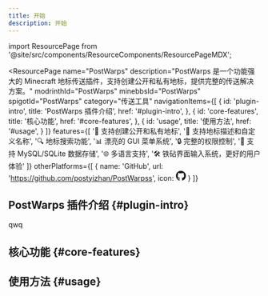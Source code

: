 ```yaml
---
title: 开始
description: 开始
---
```

import ResourcePage from '@site/src/components/ResourceComponents/ResourcePageMDX';

<ResourcePage 
  name="PostWarps" 
  description="PostWarps 是一个功能强大的 Minecraft 地标传送插件，支持创建公开和私有地标，提供完整的传送解决方案。"
  modrinthId="PostWarps"
  minebbsId="PostWarps"
  spigotId="PostWarps"
  category="传送工具"
  navigationItems={[
    {
      id: 'plugin-intro',
      title: 'PostWarps 插件介绍',
      href: '#plugin-intro',
    },
    {
      id: 'core-features',
      title: '核心功能',
      href: '#core-features',
    },
    {
      id: 'usage',
      title: '使用方法',
      href: '#usage',
    }
  ]}
  features={[
    '🌟 支持创建公开和私有地标',
    '📝 支持地标描述和自定义名称',
    '🔍 地标搜索功能',
    '📊 漂亮的 GUI 菜单系统',
    '🔒 完整的权限控制',
    '💾 支持 MySQL/SQLite 数据存储',
    '🌐 多语言支持',
    '🛠️ 铁砧界面输入系统，更好的用户体验'
  ]}
  otherPlatforms={[
    {
      name: 'GitHub',
      url: 'https://github.com/postyizhan/PostWarpss',
      icon: <svg width="20" height="20" viewBox="0 0 24 24" fill="none" xmlns="http://www.w3.org/2000/svg">
              <path d="M12 0C5.374 0 0 5.373 0 12 0 17.302 3.438 21.8 8.207 23.387c.599.111.793-.261.793-.577v-2.234c-3.338.726-4.033-1.416-4.033-1.416-.546-1.387-1.333-1.756-1.333-1.756-1.089-.745.083-.729.083-.729 1.205.084 1.839 1.237 1.839 1.237 1.07 1.834 2.807 1.304 3.492.997.107-.775.418-1.305.762-1.604-2.665-.305-5.467-1.334-5.467-5.931 0-1.311.469-2.381 1.236-3.221-.124-.303-.535-1.524.117-3.176 0 0 1.008-.322 3.301 1.23A11.509 11.509 0 0112 5.803c1.02.005 2.047.138 3.006.404 2.291-1.552 3.297-1.23 3.297-1.23.653 1.653.242 2.874.118 3.176.77.84 1.235 1.911 1.235 3.221 0 4.609-2.807 5.624-5.479 5.921.43.372.823 1.102.823 2.222v3.293c0 .319.192.694.801.576C20.566 21.797 24 17.3 24 12c0-6.627-5.373-12-12-12z" fill="currentColor"/>
            </svg>
    }
  ]}
>

## PostWarps 插件介绍 {#plugin-intro}

qwq

## 核心功能 {#core-features}



## 使用方法 {#usage}


</ResourcePage>
